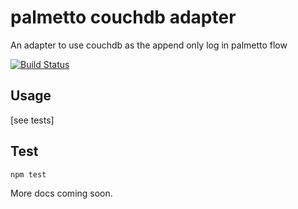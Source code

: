 # palmetto couchdb adapter

An adapter to use couchdb as the append only log in palmetto flow

[![Build Status](https://travis-ci.org/twilson63/palmetto-couchdb.svg?branch=master)](https://travis-ci.org/twilson63/palmetto-couchdb)

## Usage

[see tests]

## Test

```
npm test
```


More docs coming soon.